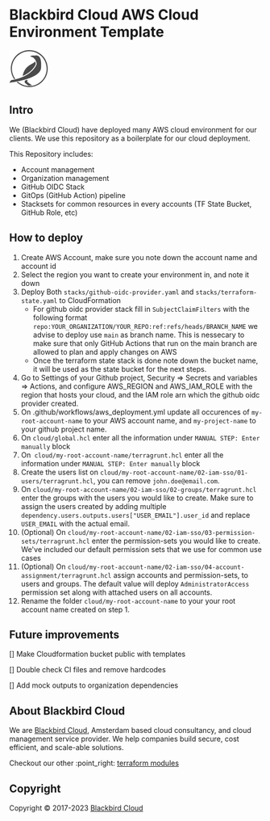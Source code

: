# Blackbird Cloud AWS Cloud Environment Template


[![blackbird-logo](https://raw.githubusercontent.com/blackbird-cloud/terraform-module-template/main/.config/logo_simple.png)](https://blackbird.cloud)

## Intro

We (Blackbird Cloud) have deployed many AWS cloud environment for our clients. We use this repository as a boilerplate for our cloud deployment.

This Repository includes:
* Account management
* Organization management
* GitHub OIDC Stack
* GitOps (GitHub Action) pipeline
* Stacksets for common resources in every accounts (TF State Bucket, GitHub Role, etc)

## How to deploy

1. Create AWS Account, make sure you note down the account name and account id
2. Select the region you want to create your environment in, and note it down
3. Deploy Both `stacks/github-oidc-provider.yaml` and `stacks/terraform-state.yaml` to CloudFormation
    * For github oidc provider stack fill in `SubjectClaimFilters` with the following format `repo:YOUR_ORGANIZATION/YOUR_REPO:ref:refs/heads/BRANCH_NAME` we advise to deploy use `main` as branch name. This is nessecary to make sure that only GitHub Actions that run on the main branch are allowed to plan and apply changes on AWS
    * Once the terraform state stack is done note down the bucket name, it will be used as the state bucket for the next steps.
4. Go to Settings of your Github project, Security => Secrets and variables => Actions, and configure AWS_REGION and AWS_IAM_ROLE with the region that hosts your cloud, and the IAM role arn which the github oidc provider created.
5. On .github/workflows/aws_deployment.yml update all occurences of `my-root-account-name` to your AWS account name, and `my-project-name` to your github project name.
6. On `cloud/global.hcl` enter all the information under `MANUAL STEP: Enter manually` block
7. On` cloud/my-root-account-name/terragrunt.hcl` enter all the information under `MANUAL STEP: Enter manually` block
8. Create the users list on `cloud/my-root-account-name/02-iam-sso/01-users/terragrunt.hcl`, you can remove `john.doe@email.com`.
9. On `cloud/my-root-account-name/02-iam-sso/02-groups/terragrunt.hcl` enter the groups with the users you would like to create. Make sure to assign the users created by adding multiple `dependency.users.outputs.users["USER_EMAIL"].user_id` and replace `USER_EMAIL` with the actual email.
10. (Optional) On `cloud/my-root-account-name/02-iam-sso/03-permission-sets/terragrunt.hcl` enter the permission-sets you would like to create. We've included our default permission sets that we use for common use cases
11. (Optional) On `cloud/my-root-account-name/02-iam-sso/04-account-assignment/terragrunt.hcl` assign accounts and permission-sets, to users and groups. The default value will deploy `AdministratorAccess` permission set along with attached users on all accounts.
12. Rename the folder `cloud/my-root-account-name` to your your root account name created on step 1.

## Future improvements

[] Make Cloudformation bucket public with templates

[] Double check CI files and remove hardcodes

[] Add mock outputs to organization dependencies

## About Blackbird Cloud

We are [Blackbird Cloud](https://blackbird.cloud), Amsterdam based cloud consultancy, and cloud management service provider. We help companies build secure, cost efficient, and scale-able solutions.

Checkout our other :point\_right: [terraform modules](https://registry.terraform.io/namespaces/blackbird-cloud)

## Copyright

Copyright © 2017-2023 [Blackbird Cloud](https://blackbird.cloud)